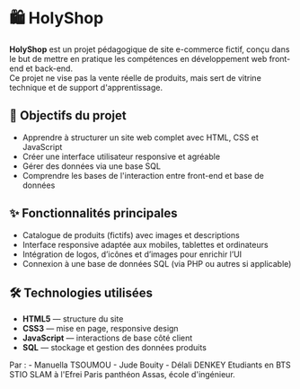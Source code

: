 # 🛍️ HolyShop

**HolyShop** est un projet pédagogique de site e-commerce fictif, conçu dans le but de mettre en pratique les compétences en développement web front-end et back-end.  
Ce projet ne vise pas la vente réelle de produits, mais sert de vitrine technique et de support d'apprentissage.

## 🎯 Objectifs du projet
- Apprendre à structurer un site web complet avec HTML, CSS et JavaScript
- Créer une interface utilisateur responsive et agréable
- Gérer des données via une base SQL
- Comprendre les bases de l'interaction entre front-end et base de données
  
## ✨ Fonctionnalités principales
- Catalogue de produits (fictifs) avec images et descriptions
- Interface responsive adaptée aux mobiles, tablettes et ordinateurs
- Intégration de logos, d’icônes et d’images pour enrichir l’UI
- Connexion à une base de données SQL (via PHP ou autres si applicable)
  
## 🛠️ Technologies utilisées

- **HTML5** — structure du site  
- **CSS3** — mise en page, responsive design  
- **JavaScript** — interactions de base côté client  
- **SQL** — stockage et gestion des données produits

Par : - Manuella TSOUMOU
      - Jude Bouity
      - Délali DENKEY
Etudiants en BTS STIO SLAM à l'Efrei Paris panthéon Assas, école d'ingénieur.
